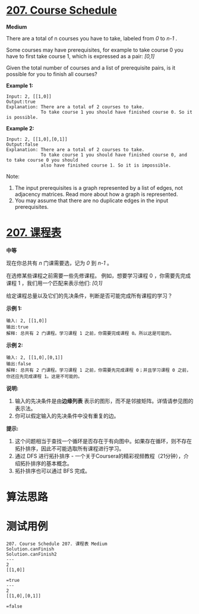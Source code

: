 # [207. Course Schedule][enTitle]

**Medium**

There are a total of n courses you have to take, labeled from  *0*  to  *n-1* .

Some courses may have prerequisites, for example to take course 0 you have to first take course 1, which is expressed as a pair:  *[0,1]* 

Given the total number of courses and a list of prerequisite pairs, is it possible for you to finish all courses?

**Example 1:** 

```
Input: 2, [[1,0]] 
Output:true
Explanation: There are a total of 2 courses to take. 
             To take course 1 you should have finished course 0. So it is possible.
```

**Example 2:** 

```
Input: 2, [[1,0],[0,1]]
Output:false
Explanation: There are a total of 2 courses to take. 
             To take course 1 you should have finished course 0, and to take course 0 you should
             also have finished course 1. So it is impossible.

```

Note:

1. The input prerequisites is a graph represented by a list of edges, not adjacency matrices. Read more about how a graph is represented. 
2. You may assume that there are no duplicate edges in the input prerequisites.
# [207. 课程表][cnTitle]

**中等**

现在你总共有  *n*  门课需要选，记为  *0*  到  *n-1* 。

在选修某些课程之前需要一些先修课程。 例如，想要学习课程 0 ，你需要先完成课程 1 ，我们用一个匹配来表示他们:  *[0,1]* 

给定课程总量以及它们的先决条件，判断是否可能完成所有课程的学习？

**示例 1:** 

```
输入: 2, [[1,0]] 
输出:true
解释: 总共有 2 门课程。学习课程 1 之前，你需要完成课程 0。所以这是可能的。
```

**示例 2:** 

```
输入: 2, [[1,0],[0,1]]
输出:false
解释: 总共有 2 门课程。学习课程 1 之前，你需要先完成​课程 0；并且学习课程 0 之前，你还应先完成课程 1。这是不可能的。
```

**说明:** 

1. 输入的先决条件是由**边缘列表** 表示的图形，而不是邻接矩阵。详情请参见图的表示法。 
2. 你可以假定输入的先决条件中没有重复的边。

**提示:** 

1. 这个问题相当于查找一个循环是否存在于有向图中。如果存在循环，则不存在拓扑排序，因此不可能选取所有课程进行学习。 
2. 通过 DFS 进行拓扑排序 - 一个关于Coursera的精彩视频教程（21分钟），介绍拓扑排序的基本概念。 
3.  拓扑排序也可以通过 BFS 完成。 


# 算法思路

# 测试用例
```
207. Course Schedule 207. 课程表 Medium
Solution.canFinish
Solution.canFinish2
---
2
[[1,0]]

=true
---
2
[[1,0],[0,1]]

=false
```

[enTitle]: https://leetcode.com/problems/course-schedule/
[cnTitle]: https://leetcode-cn.com/problems/course-schedule/
